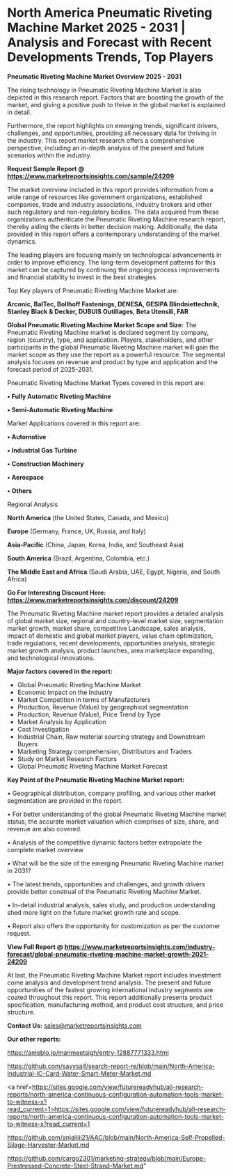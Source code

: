 # North America Pneumatic Riveting Machine Market 2025 - 2031 | Analysis and Forecast with Recent Developments Trends, Top Players

<Strong> Pneumatic Riveting Machine Market Overview 2025 - 2031</strong>

The rising technology in Pneumatic Riveting Machine Market is also depicted in this research report. Factors that are boosting the growth of the market, and giving a positive push to thrive in the global market is explained in detail.

Furthermore, the report highlights on emerging trends, significant drivers, challenges, and opportunities, providing all necessary data for thriving in the industry. This report market research offers a comprehensive perspective, including an in-depth analysis of the present and future scenarios within the industry.

<strong>Request Sample Report @ <a href=https://www.marketreportsinsights.com/sample/24209>https://www.marketreportsinsights.com/sample/24209</a></strong>

The market overview included in this report provides information from a wide range of resources like government organizations, established companies, trade and industry associations, industry brokers and other such regulatory and non-regulatory bodies. The data acquired from these organizations authenticate the Pneumatic Riveting Machine research report, thereby aiding the clients in better decision making. Additionally, the data provided in this report offers a contemporary understanding of the market dynamics.

The leading players are focusing mainly on technological advancements in order to improve efficiency. The long-term development patterns for this market can be captured by continuing the ongoing process improvements and financial stability to invest in the best strategies.

Top Key players of Pneumatic Riveting Machine Market are:

<strong>Arconic, BalTec, Bollhoff Fastenings, DENESA, GESIPA Blindniettechnik, Stanley Black & Decker, DUBUIS Outillages, Beta Utensili, FAR</strong>

<strong><b>Global Pneumatic Riveting Machine Market Scope and Size:</b></strong>
The Pneumatic Riveting Machine market is declared segment by company, region (country), type, and application. Players, stakeholders, and other participants in the global Pneumatic Riveting Machine market will gain the market scope as they use the report as a powerful resource. The segmental analysis focuses on revenue and product by type and application and the forecast period of 2025-2031.

Pneumatic Riveting Machine Market Types covered in this report are:

<strong>• Fully Automatic Riveting Machine

• Semi-Automatic Riveting Machine</strong>

Market Applications covered in this report are:

<strong>• Automotive

• Industrial Gas Turbine

• Construction Machinery

• Aerospace

• Others</strong> 

Regional Analysis

<strong>North America</strong> (the United States, Canada, and Mexico)

<strong>Europe</strong> (Germany, France, UK, Russia, and Italy)

<strong>Asia-Pacific</strong> (China, Japan, Korea, India, and Southeast Asia)

<strong>South America</strong> (Brazil, Argentina, Colombia, etc.)

<strong>The Middle East and Africa</strong> (Saudi Arabia, UAE, Egypt, Nigeria, and South Africa)

<strong>Go For Interesting Discount Here: <a href=https://www.marketreportsinsights.com/discount/24209>https://www.marketreportsinsights.com/discount/24209</a></strong>

The Pneumatic Riveting Machine market report provides a detailed analysis of global market size, regional and country-level market size, segmentation market growth, market share, competitive Landscape, sales analysis, impact of domestic and global market players, value chain optimization, trade regulations, recent developments, opportunities analysis, strategic market growth analysis, product launches, area marketplace expanding, and technological innovations.

<strong><b>Major factors covered in the report:</b></strong>
<ul>
  <li>Global Pneumatic Riveting Machine Market </li>
  <li>Economic Impact on the Industry</li>
  <li>Market Competition in terms of Manufacturers</li>
  <li>Production, Revenue (Value) by geographical segmentation</li>
  <li>Production, Revenue (Value), Price Trend by Type</li>
  <li>Market Analysis by Application</li>
  <li>Cost Investigation</li>
  <li>Industrial Chain, Raw material sourcing strategy and Downstream Buyers</li>
  <li>Marketing Strategy comprehension, Distributors and Traders</li>
  <li>Study on Market Research Factors</li>
  <li>Global Pneumatic Riveting Machine Market Forecast</li>
</ul>

<strong><b>Key Point of the Pneumatic Riveting Machine Market report:</b></strong>

• Geographical distribution, company profiling, and various other market segmentation are provided in the report.

• For better understanding of the global Pneumatic Riveting Machine market status, the accurate market valuation which comprises of size, share, and revenue are also covered.

• Analysis of the competitive dynamic factors better extrapolate the complete market overview

• What will be the size of the emerging Pneumatic Riveting Machine market in 2031?

• The latest trends, opportunities and challenges, and growth drivers provide better construal of the Pneumatic Riveting Machine Market.

• In-detail industrial analysis, sales study, and production understanding shed more light on the future market growth rate and scope.

• Report also offers the opportunity for customization as per the customer request.

<strong><b>View Full Report @ <a href=https://www.marketreportsinsights.com/industry-forecast/global-pneumatic-riveting-machine-market-growth-2021-24209>https://www.marketreportsinsights.com/industry-forecast/global-pneumatic-riveting-machine-market-growth-2021-24209</a></b></strong>


At last, the Pneumatic Riveting Machine Market report includes investment come analysis and development trend analysis. The present and future opportunities of the fastest growing international industry segments are coated throughout this report. This report additionally presents product specification, manufacturing method, and product cost structure, and price structure.

<strong>Contact Us:</strong>
sales@marketreportsinsights.com

<strong>Our other reports:</strong>

<a href=https://ameblo.jp/manmeetsigh/entry-12887771333.html>https://ameblo.jp/manmeetsigh/entry-12887771333.html</a>

<a href=https://github.com/sayysaif/search-report-re/blob/main/North-America-Industrial-IC-Card-Water-Smart-Meter-Market.md>https://github.com/sayysaif/search-report-re/blob/main/North-America-Industrial-IC-Card-Water-Smart-Meter-Market.md</a>

<a href=https://sites.google.com/view/futurereadyhub/all-research-reports/north-america-continuous-configuration-automation-tools-market-to-witness-x?read_current=1>https://sites.google.com/view/futurereadyhub/all-research-reports/north-america-continuous-configuration-automation-tools-market-to-witness-x?read_current=1</a>

<a href=https://github.com/anjaliiii21/AAC/blob/main/North-America-Self-Propelled-Silage-Harvester-Market.md>https://github.com/anjaliiii21/AAC/blob/main/North-America-Self-Propelled-Silage-Harvester-Market.md</a>

<a href=https://github.com/cargo2301/marketing-strategy/blob/main/Europe-Prestressed-Concrete-Steel-Strand-Market.md>https://github.com/cargo2301/marketing-strategy/blob/main/Europe-Prestressed-Concrete-Steel-Strand-Market.md</a>"

